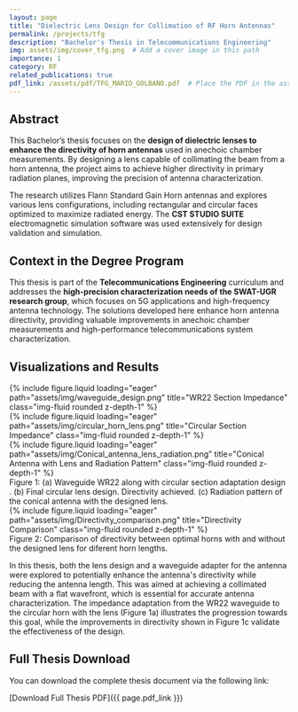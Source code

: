 ```yaml
---
layout: page
title: "Dielectric Lens Design for Collimation of RF Horn Antennas"
permalink: /projects/tfg
description: "Bachelor's Thesis in Telecommunications Engineering"
img: assets/img/cover_tfg.png  # Add a cover image in this path
importance: 1
category: RF
related_publications: true
pdf_link: /assets/pdf/TFG_MARIO_GOLBANO.pdf  # Place the PDF in the assets/pdf folder
---
```


## Abstract

This Bachelor’s thesis focuses on the **design of dielectric lenses to enhance the directivity of horn antennas** used in anechoic chamber measurements. By designing a lens capable of collimating the beam from a horn antenna, the project aims to achieve higher directivity in primary radiation planes, improving the precision of antenna characterization.

The research utilizes Flann Standard Gain Horn antennas and explores various lens configurations, including rectangular and circular faces optimized to maximize radiated energy. The **CST STUDIO SUITE** electromagnetic simulation software was used extensively for design validation and simulation.

## Context in the Degree Program

This thesis is part of the **Telecommunications Engineering** curriculum and addresses the **high-precision characterization needs of the SWAT-UGR research group**, which focuses on 5G applications and high-frequency antenna technology. The solutions developed here enhance horn antenna directivity, providing valuable improvements in anechoic chamber measurements and high-performance telecommunications system characterization.

## Visualizations and Results

<div class="row">
    <div class="col-sm mt-3 mt-md-0">
        {% include figure.liquid loading="eager" path="assets/img/waveguide_design.png" title="WR22 Section Impedance" class="img-fluid rounded z-depth-1" %}
    </div>
    <div class="col-sm mt-3 mt-md-0">
        {% include figure.liquid loading="eager" path="assets/img/circular_horn_lens.png" title="Circular Section Impedance" class="img-fluid rounded z-depth-1" %}
    </div>
    <div class="col-sm mt-3 mt-md-0">
        {% include figure.liquid loading="eager" path="assets/img/Conical_antenna_lens_radiation.png" title="Conical Antenna with Lens and Radiation Pattern" class="img-fluid rounded z-depth-1" %}
    </div>
</div>

<div class="caption">
    Figure 1: (a) Waveguide WR22 along with circular section adaptation design . (b) Final circular lens design. Directivity achieved. (c) Radiation pattern of the conical antenna with the designed lens.
</div>

<div class="row">
    <div class="col-sm mt-3 mt-md-0">
        {% include figure.liquid loading="eager" path="assets/img/Directivity_comparison.png" title="Directivity Comparison" class="img-fluid rounded z-depth-1" %}
    </div>
</div>

<div class="caption">
    Figure 2: Comparison of directivity between optimal horns with and without the designed lens for diferent horn lengths.
</div>

In this thesis, both the lens design and a waveguide adapter for the antenna were explored to potentially enhance the antenna's directivity while reducing the antenna length. This was aimed at achieving a collimated beam with a flat wavefront, which is essential for accurate antenna characterization. The impedance adaptation from the WR22 waveguide to the circular horn with the lens (Figure 1a) illustrates the progression towards this goal, while the improvements in directivity shown in Figure 1c validate the effectiveness of the design.
  
## Full Thesis Download

You can download the complete thesis document via the following link:

[Download Full Thesis PDF]({{ page.pdf_link }})

